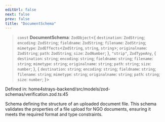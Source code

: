 ```yaml
---
editUrl: false
next: false
prev: false
title: "DocumentSchema"
---
```


> `const` **DocumentSchema**: `ZodObject`\<\{ `destination`: `ZodString`; `encoding`: `ZodString`; `fieldname`: `ZodString`; `filename`: `ZodString`; `mimetype`: `ZodEffects`\<`ZodString`, `string`, `string`\>; `originalname`: `ZodString`; `path`: `ZodString`; `size`: `ZodNumber`; \}, `"strip"`, `ZodTypeAny`, \{ `destination`: `string`; `encoding`: `string`; `fieldname`: `string`; `filename`: `string`; `mimetype`: `string`; `originalname`: `string`; `path`: `string`; `size`: `number`; \}, \{ `destination`: `string`; `encoding`: `string`; `fieldname`: `string`; `filename`: `string`; `mimetype`: `string`; `originalname`: `string`; `path`: `string`; `size`: `number`; \}\>

Defined in: home4strays-backend/src/models/zod-schemas/verification.zod.ts:45

Schema defining the structure of an uploaded document file.
This schema validates the properties of a file upload for NGO documents,
ensuring it meets the required format and type constraints.
